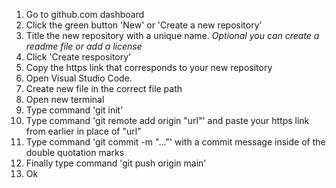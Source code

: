 1. Go to github.com dashboard
2. Click the green button 'New' or 'Create a new repository'
3. Title the new repository with a unique name. *Optional you can create a readme file or add a license*
4. Click 'Create respository'
5. Copy the https link that corresponds to your new repository
6. Open Visual Studio Code.
7. Create new file in the correct file path
8. Open new terminal
9. Type command 'git init'
10. Type command 'git remote add origin "url"' and paste your https link from earlier in place of "url"
11. Type command 'git commit -m "..."' with a commit message inside of the double quotation marks
12. Finally type command 'git push origin main'
13. Ok